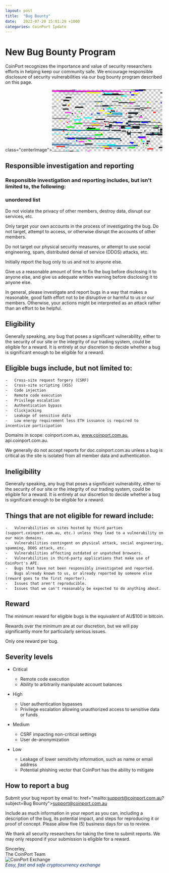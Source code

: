 ```yaml
---
layout: post
title:  "Bug Bounty"
date:   2022-07-20 15:01:29 +1000
categories: CoinPort Ipdate
---
```

# New Bug Bounty Program

CoinPort recognizes the importance and value of security researchers efforts in helping keep our community safe. We encourage responsible disclosure of security vulnerabilities via our bug bounty program described on this page.

class="centerImage"><img src="../images/bug_bounty.jpg" alt="bug bounty" class="center" width="350px">

## Responsible investigation and reporting

### Responsible investigation and reporting includes, but isn't limited to, the following:

### unordered list

Do not violate the privacy of other members, destroy data, disrupt our services, etc.

Only target your own accounts in the process of investigating the bug. Do not target, attempt to access, or otherwise disrupt the accounts of other members.

Do not target our physical security measures, or attempt to use social engineering, spam, distributed denial of service (DDOS) attacks, etc.

Initially report the bug only to us and not to anyone else.

Give us a reasonable amount of time to fix the bug before disclosing it to anyone else, and give us adequate written warning before disclosing it to anyone else.

In general, please investigate and report bugs in a way that makes a reasonable, good faith effort not to be disruptive or harmful to us or our members. Otherwise, your actions might be interpreted as an attack rather than an effort to be helpful.

## Eligibility

Generally speaking, any bug that poses a significant vulnerability, either to the security of our site or the integrity of our trading system, could be eligible for a reward. It is entirely at our discretion to decide whether a bug is significant enough to be eligible for a reward.

## Eligible bugs include, but not limited to:

    -   Cross-site request forgery (CSRF)
    -   Cross-site scripting (XSS)
    -   Code injection
    -   Remote code execution
    -   Privilege escalation
    -   Authentication bypass
    -   Clickjacking
    -   Leakage of sensitive data
    -   Low energy requirement less ETH issuance is required to incentivize participation

Domains in scope: coinport.com.au, www.coinport.com.au, api.coinport.com.au.

We generally do not accept reports for doc.coinport.com.au unless a bug is critical as the site is isolated from all member data and authentication.

## Ineligibility

Generally speaking, any bug that poses a significant vulnerability, either to the security of our site or the integrity of our trading system, could be eligible for a reward. It is entirely at our discretion to decide whether a bug is significant enough to be eligible for a reward.

## Things that are not eligible for reward include:
    -   Vulnerabilities on sites hosted by third parties (support.coinport.com.au, etc.) unless they lead to a vulnerability on our main domains.
    -   Vulnerabilities contingent on physical attack, social engineering, spamming, DDOS attack, etc.
    -   Vulnerabilities affecting outdated or unpatched browsers.
    -   Vulnerabilities in third-party applications that make use of CoinPort's API.
    -   Bugs that have not been responsibly investigated and reported.
    -   Bugs already known to us, or already reported by someone else (reward goes to the first reporter).
    -   Issues that aren't reproducible.
    -   Issues that we can't reasonably be expected to do anything about.

## Reward

The minimum reward for eligible bugs is the equivalent of AU$100 in bitcoin.

Rewards over the minimum are at our discretion, but we will pay significantly more for particularly serious issues.

Only one reward per bug.

## Severity levels

  - Critical
    - Remote code execution
    - Ability to arbitrarily manipulate account balances

  - High
    - User authentication bypasses
    - Privilege escalation allowing unauthorized access to sensitive data or funds

  - Medium
    - CSRF impacting non-critical settings
    - User de-anonymization

  - Low
    - Leakage of lower sensitivity information, such as name or email address
    - Potential phishing vector that CoinPort has the ability to mitigate

## How to report a bug

Submit your bug report by email to:  href="mailto:support@coinport.com.au?subject=Bug Bounty">support@coinport.com.au


Include as much information in your report as you can, including a description of the bug, its potential impact,  and steps for reproducing it or proof of concept. Please allow five (5) business days for us to review.

We thank all security researchers for taking the time to submit reports. We may only respond if your submission is eligible for a reward.

<p>
Sincerley, <br />
The CoinPort Team <br />
<img src="https://doc.coinport.com.au/images/logos/signature_logo.png" alt="CoinPort Exchange" width="120" /><br />
<span style="color: #022873;"><em>Easy, fast and safe cryptocurrency exchange</em></span>
</p>
